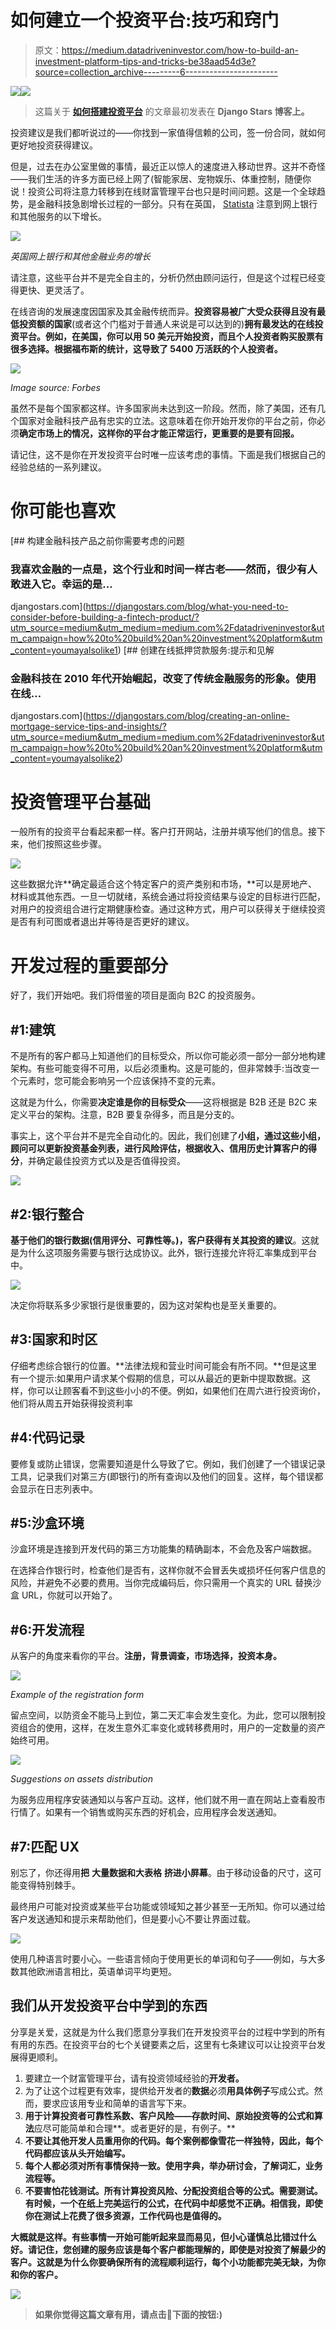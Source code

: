 # 如何建立一个投资平台:技巧和窍门

> 原文：<https://medium.datadriveninvestor.com/how-to-build-an-investment-platform-tips-and-tricks-be38aad54d3e?source=collection_archive---------6----------------------->

[![](img/28c6cc3aff9c2848e20d829253f589b7.png)](http://www.track.datadriveninvestor.com/DDIBeta11-22)![](img/fd8931c75d9e2e7762b50dd5215275e7.png)

> 这篇关于 [**如何搭建投资平台**](https://djangostars.com/blog/how-to-build-an-investment-platform/?utm_source=medium&utm_medium=medium.com%2Fdatadriveninvestor&utm_campaign=how%20to%20build%20an%20investment%20platform&utm_content=how%20to%20build%20an%20investment%20platform) 的文章最初发表在 **Django Stars 博客上。**

投资建议是我们都听说过的——你找到一家值得信赖的公司，签一份合同，就如何更好地投资获得建议。

但是，过去在办公室里做的事情，最近正以惊人的速度进入移动世界。这并不奇怪——我们生活的许多方面已经上网了(智能家居、宠物娱乐、体重控制，随便你说！投资公司将注意力转移到在线财富管理平台也只是时间问题。这是一个全球趋势，是金融科技急剧增长过程的一部分。只有在英国， [Statista](https://www.statista.com/statistics/286273/internet-banking-penetration-in-great-britain/) 注意到网上银行和其他服务的以下增长。

![](img/2913d12ff9d462e7c44e0aaa8997b7ef.png)

*英国网上银行和其他金融业务的增长*

请注意，这些平台并不是完全自主的，分析仍然由顾问运行，但是这个过程已经变得更快、更灵活了。

在线咨询的发展速度因国家及其金融传统而异。**投资容易被广大受众获得且没有最低投资额的国家**(或者这个门槛对于普通人来说是可以达到的)**拥有最发达的在线投资平台。例如，在美国，你可以用 50 美元开始投资，而且个人投资者购买股票有很多选择。根据福布斯的统计，这导致了 5400 万活跃的个人投资者。**

![](img/55afb7050df3611b2ad6cb7b7f5dbae7.png)

*Image source: Forbes*

虽然不是每个国家都这样。许多国家尚未达到这一阶段。然而，除了美国，还有几个国家对金融科技产品有忠实的立法。这意味着在你开始开发你的平台之前，你必须**确定市场上的情况，这样你的平台才能正常运行，更重要的是要有回报。**

请记住，这不是你在开发投资平台时唯一应该考虑的事情。下面是我们根据自己的经验总结的一系列建议。

# 你可能也喜欢

[](https://djangostars.com/blog/what-you-need-to-consider-before-building-a-fintech-product/?utm_source=medium&utm_medium=medium.com%2Fdatadriveninvestor&utm_campaign=how%20to%20build%20an%20investment%20platform&utm_content=youmayalsolike1) [## 构建金融科技产品之前你需要考虑的问题

### 我喜欢金融的一点是，这个行业和时间一样古老——然而，很少有人敢进入它。幸运的是…

djangostars.com](https://djangostars.com/blog/what-you-need-to-consider-before-building-a-fintech-product/?utm_source=medium&utm_medium=medium.com%2Fdatadriveninvestor&utm_campaign=how%20to%20build%20an%20investment%20platform&utm_content=youmayalsolike1) [](https://djangostars.com/blog/creating-an-online-mortgage-service-tips-and-insights/?utm_source=medium&utm_medium=medium.com%2Fdatadriveninvestor&utm_campaign=how%20to%20build%20an%20investment%20platform&utm_content=youmayalsolike2) [## 创建在线抵押贷款服务:提示和见解

### 金融科技在 2010 年代开始崛起，改变了传统金融服务的形象。使用在线…

djangostars.com](https://djangostars.com/blog/creating-an-online-mortgage-service-tips-and-insights/?utm_source=medium&utm_medium=medium.com%2Fdatadriveninvestor&utm_campaign=how%20to%20build%20an%20investment%20platform&utm_content=youmayalsolike2) 

# 投资管理平台基础

一般所有的投资平台看起来都一样。客户打开网站，注册并填写他们的信息。接下来，他们按照这些步骤。

![](img/29a803278a006248d9b48aaea4e6042d.png)

这些数据允许**确定最适合这个特定客户的资产类别和市场，**可以是房地产、材料或其他东西。一旦一切就绪，系统会通过将投资结果与设定的目标进行匹配，对用户的投资组合进行定期健康检查。通过这种方式，用户可以获得关于继续投资是否有利可图或者退出并等待是否更好的建议。

# 开发过程的重要部分

好了，我们开始吧。我们将借鉴的项目是面向 B2C 的投资服务。

## #1:建筑

不是所有的客户都马上知道他们的目标受众，所以你可能必须一部分一部分地构建架构。有些可能变得不可用，以后必须重构。这是可能的，但非常棘手:当改变一个元素时，您可能会影响另一个应该保持不变的元素。

这就是为什么，你需要**决定谁是你的目标受众**——这将根据是 B2B 还是 B2C 来定义平台的架构。注意，B2B 要复杂得多，而且是分支的。

事实上，这个平台并不是完全自动化的。因此，我们创建了**小组，通过这些小组，顾问可以更新投资基金列表，进行风险评估，根据收入、信用历史计算客户的得分**，并确定最佳投资方式以及是否值得投资。

![](img/cd5b9c7960d05015734c7bc5d43155be.png)

## #2:银行整合

**基于他们的银行数据(信用评分、可靠性等。)，客户获得有关其投资的建议**。这就是为什么这项服务需要与银行达成协议。此外，银行连接允许将汇率集成到平台中。

![](img/f36571dce5fd4b12f37aebf46c1f4f10.png)

决定你将联系多少家银行是很重要的，因为这对架构也是至关重要的。

## #3:国家和时区

仔细考虑综合银行的位置。**法律法规和营业时间可能会有所不同。**但是这里有一个提示:如果用户请求某个假期的信息，可以从最近的更新中提取数据。这样，你可以让顾客看不到这些小小的不便。例如，如果他们在周六进行投资询价，他们将从周五开始获得投资利率

## #4:代码记录

要修复或防止错误，您需要知道是什么导致了它。例如，我们创建了一个错误记录工具，记录我们对第三方(即银行)的所有查询以及他们的回复。这样，每个错误都会显示在日志列表中。

## #5:沙盒环境

沙盒环境是连接到开发代码的第三方功能集的精确副本，不会危及客户端数据。

在选择合作银行时，检查他们是否有，这样你就不会冒丢失或损坏任何客户信息的风险，并避免不必要的费用。当你完成编码后，你只需用一个真实的 URL 替换沙盒 URL，你就可以开始了。

## #6:开发流程

从客户的角度来看你的平台。**注册，背景调查，市场选择，投资本身。**

![](img/267fa0698715484ea714414faa7f9db7.png)

*Example of the registration form*

留点空间，以防资金不能马上到位，第二天汇率会发生变化。为此，您可以限制投资组合的使用，这样，在发生意外汇率变化或转移费用时，用户的一定数量的资产始终可用。

![](img/e0f42cb8ad30dfbb8d4c10bfd4b48175.png)

*Suggestions on assets distribution*

为服务应用程序安装通知以与客户互动。这样，他们就不用一直在网站上查看股市行情了。如果有一个销售或购买东西的好机会，应用程序会发送通知。

## #7:匹配 UX

别忘了，你还得用**把** **大量数据和大表格** **挤进小屏幕**。由于移动设备的尺寸，这可能变得特别棘手。

最终用户可能对投资或某些平台功能或领域知之甚少甚至一无所知。你可以通过给客户发送通知和提示来帮助他们，但是要小心不要让界面过载。

![](img/dcb5ccbb25c0cc3ffe647d90e525a0ce.png)

使用几种语言时要小心。一些语言倾向于使用更长的单词和句子——例如，与大多数其他欧洲语言相比，英语单词平均更短。

## 我们从开发投资平台中学到的东西

分享是关爱，这就是为什么我们愿意分享我们在开发投资平台的过程中学到的所有有用的东西。在投资平台的七个关键要素之后，这里有七条建议可以让投资平台发展得更顺利。

1.  要建立一个财富管理平台，请有投资领域经验的**开发者。**
2.  为了让这个过程更有效率，提供给开发者的**数据**必须**用具体例子**写成公式。然而，要求应该用专业和简单的语言写下来。
3.  **用于计算投资者可靠性系数、客户风险——存款时间、原始投资等的公式和算法**应尽可能简单和合理**。或者更好的是，有例子。**
4.  **不要让其他开发人员重用你的代码。每个案例都像雪花一样独特，因此，**每个代码都应该从头开始编写。****
5.  **每个人都必须对所有事情保持一致。**使用字典，举办研讨会，了解词汇**，业务流程等。**
6.  ****不要害怕花钱测试**。所有计算投资风险、分配投资组合等的公式。需要测试。有时候，一个在纸上完美运行的公式，在代码中却感觉不正确。相信我，即使你在测试上花费了很多资源，工作代码也是值得的。**

**大概就是这样。有些事情一开始可能听起来显而易见，但小心谨慎总比错过什么好。请记住，您创建的服务应该是每个客户都能理解的，即使是对投资了解最少的客户。这就是为什么你要确保所有的流程顺利运行，每个小功能都完美无缺，为你和你的客户。**

**[![](img/71e5c9d9728a80916cecf3e336facea7.png)](https://djangostars.com/industries/fintech/?utm_source=medium&utm_medium=medium.com%2Fdatadriveninvestor&utm_campaign=how%20to%20build%20an%20investment%20platform&utm_content=banner_end)**

> **如果你觉得这篇文章有用，请点击👏下面的按钮:)**